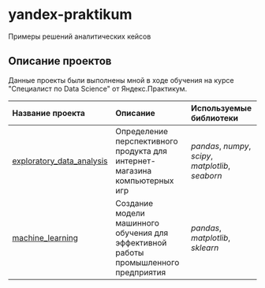 # yandex-praktikum
Примеры решений аналитических кейсов

## Описание проектов

Данные проекты были выполнены мной в ходе обучения на курсе "Специалист по Data Science" от Яндекс.Практикум.

| Название проекта | Описание | Используемые библиотеки | 
| :---------------------- | :---------------------- | :---------------------- |
| [exploratory_data_analysis](exploratory_data_analysis) | Определение перспективного продукта для интернет-магазина компьютерных игр| *pandas*, *numpy*, *scipy*, *matplotlib*, *seaborn* |
| [machine_learning](machine_learning) | Создание модели машинного обучения для эффективной работы промышленного предприятия| *pandas*, *matplotlib*, *sklearn* |
